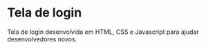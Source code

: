 <h1>Tela de login</h1>
<p>Tela de login desenvolvida em HTML, CSS e Javascript para ajudar desenvolvedores novos.</p>
